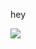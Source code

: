 hey

[![](https://upload.wikimedia.org/wikipedia/fr/4/4f/Discord_Logo_sans_texte.svg)](https://discord.gg/vQPgX33dzC)
